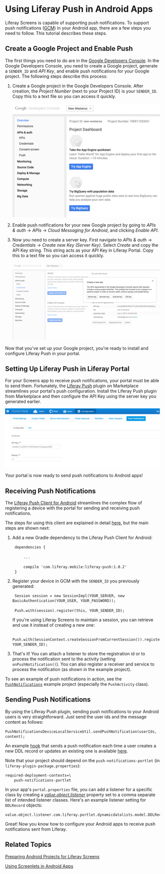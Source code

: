 # Using Liferay Push in Android Apps

Liferay Screens is capable of supporting push notifications. To support push 
notifications 
([GCM](https://developers.google.com/cloud-messaging/)) in your Android app, 
there are a few steps you need to follow. This tutorial describes these steps. 

## Create a Google Project and Enable Push

The first things you need to do are in the 
[Google Developers Console](https://console.developers.google.com/). In the 
Google Developers Console, you need to create a Google project, generate a 
`SENDER_ID` and *API Key*, and enable push notifications for your Google 
project. The following steps describe this process:

1. Create a Google project in the Google Developers Console. After creation, 
   the *Project Number* (next to your Project ID) is your `SENDER_ID`. Copy this 
   to a text file so you can access it quickly.

    ![Figure 1: An example Google project with the Project Number showing in the upper right hand corner of the Project Dashboard.](../../images/screens-android-push-project-number.png)

2. Enable push notifications for your new Google project by going to 
   *APIs & auth* &rarr; *APIs* &rarr; *Cloud Messaging for Android*, and 
   clicking *Enable API*.

3. Now you need to create a server key. First navigate to *APIs & auth* &rarr; 
   *Credentials* &rarr; *Create new Key (Server Key)*. Select *Create* and copy 
   the API Key string. This string acts as your API Key in Liferay Portal. 
   Copy this to a text file so you can access it quickly.

    ![Figure 2: Create a server key to act as the API Key in your portal.](../../images/screens-android-push-server-key.png)

Now that you've set up your Google project, you're ready to install and 
configure Liferay Push in your portal.

## Setting Up Liferay Push in Liferay Portal

For your Screens app to receive push notifications, your portal must be able to 
send them. Fortunately, the 
[Liferay Push](http://www.liferay.com/marketplace/-/mp/application/48439053) 
plugin on Marketplace streamlines your portal's push configuration. Install the 
Liferay Push plugin from Marketplace and then configure the API Key using the 
server key you generated earlier. 

![Figure 3: Configure the API Key in the Liferay Push portlet.](../../images/push-portlet.png)

Your portal is now ready to send push notifications to Android apps!

## Receiving Push Notifications

The 
[Liferay Push Client for Android](https://github.com/brunofarache/liferay-push-android) 
streamlines the complex flow of registering a device with the portal for 
sending and receiving push notifications.

The steps for using this client are explained in detail 
[here](https://github.com/brunofarache/liferay-push-android), 
but the main steps are shown next:

1. Add a new Gradle dependency to the Liferay Push Client for Android:

        dependencies {

            ...

            compile 'com.liferay.mobile:liferay-push:1.0.2'
        }

2. Register your device in GCM with the `SENDER_ID` you previously generated:

        Session session = new SessionImpl(YOUR_SERVER, new BasicAuthentication(YOUR_USER, YOUR_PASSWORD));

        Push.with(session).register(this, YOUR_SENDER_ID);
	
    If you're using Liferay Screens to maintain a session, you can retrieve and 
    use it instead of creating a new one:

        Push.with(SessionContext.createSessionFromCurrentSession()).register(this, YOUR_SENDER_ID);

3. That's it! You can attach a listener to store the registration id or to 
process the notification sent to the activity (setting `onPushNotification()`). 
You can also register a receiver and service to process the notification (as 
shown in the example project).

To see an example of push notifications in action, see the 
[`PushNotifications`](https://github.com/liferay/liferay-screens/tree/master/android/samples) 
example project (especially the `PushActivity` class). 

## Sending Push Notifications

By using the Liferay Push plugin, sending push notifications to your Android 
users is very straightforward. Just send the user ids and the message content as 
follows: 

    PushNotificationsDeviceLocalServiceUtil.sendPushNotification(userIds, content);

An example 
[hook](/develop/tutorials/-/knowledge_base/6-2/customizing-liferay-portal) 
that sends a push notification each time a user creates a new DDL record or 
updates an existing one is available 
[here](https://github.com/nhpatt/push-with-ddl-hook). 

Note that your project should depend on the `push-notifications-portlet` 
(in `liferay-plugin-package.properties`):

    required-deployment-contexts=\
        push-notifications-portlet

In your app's `portal.properties` file, you can add a listener for a specific
class by creating a
[*value.object.listener*](https://docs.liferay.com/portal/6.2/propertiesdoc/portal.properties.html#Value%20Object)
property set to a comma separate list of intended listener classes. Here's an
example listener setting for `DDLRecord` objects:

    value.object.listener.com.liferay.portlet.dynamicdatalists.model.DDLRecord=com.liferay.push.hooks.DDLRecordModelListener

Great! Now you know how to configure your Android apps to receive push 
notifications sent from Liferay.

## Related Topics

[Preparing Android Projects for Liferay Screens](/develop/tutorials/-/knowledge_base/6-2/preparing-android-projects-for-liferay-screens)

[Using Screenlets in Android Apps](/develop/tutorials/-/knowledge_base/6-2/using-screenlets-in-android-apps)

